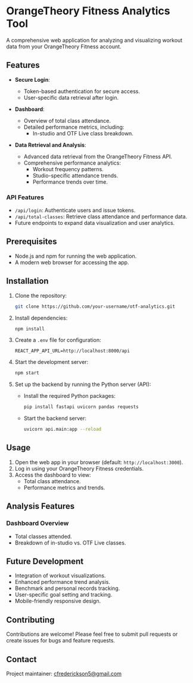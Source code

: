 # OrangeTheory Fitness Analytics Tool

A comprehensive web application for analyzing and visualizing workout data from your OrangeTheory Fitness account.

## Features

- **Secure Login**:

  - Token-based authentication for secure access.
  - User-specific data retrieval after login.

- **Dashboard**:

  - Overview of total class attendance.
  - Detailed performance metrics, including:
    - In-studio and OTF Live class breakdown.

- **Data Retrieval and Analysis**:
  - Advanced data retrieval from the OrangeTheory Fitness API.
  - Comprehensive performance analytics:
    - Workout frequency patterns.
    - Studio-specific attendance trends.
    - Performance trends over time.

### API Features

- `/api/login`: Authenticate users and issue tokens.
- `/api/total-classes`: Retrieve class attendance and performance data.
- Future endpoints to expand data visualization and user analytics.

## Prerequisites

- Node.js and npm for running the web application.
- A modern web browser for accessing the app.

## Installation

1. Clone the repository:

   ```bash
   git clone https://github.com/your-username/otf-analytics.git
   ```

2. Install dependencies:

   ```bash
   npm install
   ```

3. Create a `.env` file for configuration:

   ```env
   REACT_APP_API_URL=http://localhost:8000/api
   ```

4. Start the development server:

   ```bash
   npm start
   ```

5. Set up the backend by running the Python server (API):
   - Install the required Python packages:
     ```bash
     pip install fastapi uvicorn pandas requests
     ```
   - Start the backend server:
     ```bash
     uvicorn api.main:app --reload
     ```

## Usage

1. Open the web app in your browser (default: `http://localhost:3000`).
2. Log in using your OrangeTheory Fitness credentials.
3. Access the dashboard to view:
   - Total class attendance.
   - Performance metrics and trends.

## Analysis Features

### Dashboard Overview

- Total classes attended.
- Breakdown of in-studio vs. OTF Live classes.

## Future Development

- Integration of workout visualizations.
- Enhanced performance trend analysis.
- Benchmark and personal records tracking.
- User-specific goal setting and tracking.
- Mobile-friendly responsive design.

## Contributing

Contributions are welcome! Please feel free to submit pull requests or create issues for bugs and feature requests.

## Contact

Project maintainer: [cfrederickson5@gmail.com](mailto:cfrederickson5@gmail.com)
